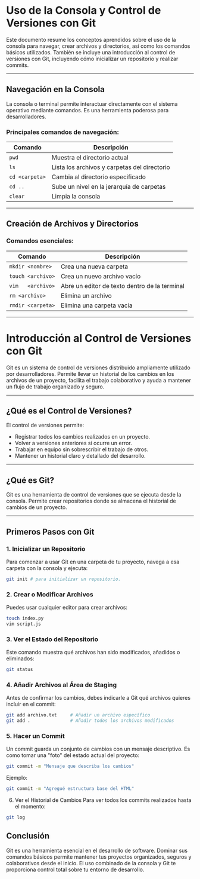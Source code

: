 # Uso de la Consola y Control de Versiones con Git

Este documento resume los conceptos aprendidos sobre el uso de la consola para navegar, crear archivos y directorios, así como los comandos básicos utilizados. También se incluye una introducción al control de versiones con Git, incluyendo cómo inicializar un repositorio y realizar commits.

---

## Navegación en la Consola

La consola o terminal permite interactuar directamente con el sistema operativo mediante comandos. Es una herramienta poderosa para desarrolladores.

### Principales comandos de navegación:

| Comando              | Descripción                                      |
|----------------------|--------------------------------------------------|
| `pwd`                | Muestra el directorio actual                     |
| `ls`                 | Lista los archivos y carpetas del directorio     |
| `cd <carpeta>`       | Cambia al directorio especificado                |
| `cd ..`              | Sube un nivel en la jerarquía de carpetas        |
| `clear`              | Limpia la consola                                |

---

## Creación de Archivos y Directorios

### Comandos esenciales:

| Comando                    | Descripción                                     |
|----------------------------|-------------------------------------------------|
| `mkdir <nombre>`           | Crea una nueva carpeta                          |
| `touch <archivo>`          | Crea un nuevo archivo vacío                     |
| `vim   <archivo>`           | Abre un editor de texto dentro de la terminal  |
| `rm <archivo>`             | Elimina un archivo                              |
| `rmdir <carpeta>`          | Elimina una carpeta vacía                       |

---

# Introducción al Control de Versiones con Git

Git es un sistema de control de versiones distribuido ampliamente utilizado por desarrolladores. Permite llevar un historial de los cambios en los archivos de un proyecto, facilita el trabajo colaborativo y ayuda a mantener un flujo de trabajo organizado y seguro.

---

## ¿Qué es el Control de Versiones?

El control de versiones permite:

- Registrar todos los cambios realizados en un proyecto.
- Volver a versiones anteriores si ocurre un error.
- Trabajar en equipo sin sobrescribir el trabajo de otros.
- Mantener un historial claro y detallado del desarrollo.

---

## ¿Qué es Git?

Git es una herramienta de control de versiones que se ejecuta desde la consola. Permite crear repositorios donde se almacena el historial de cambios de un proyecto.

---

## Primeros Pasos con Git

### 1. Inicializar un Repositorio

Para comenzar a usar Git en una carpeta de tu proyecto, navega a esa carpeta con la consola y ejecuta:

```bash
git init # para initializar un repositorio.

```

### 2. Crear o Modificar Archivos
Puedes usar cualquier editor para crear archivos:

```bash
touch index.py 
vim script.js

```

### 3. Ver el Estado del Repositorio
Este comando muestra qué archivos han sido modificados, añadidos o eliminados:

```bash
git status

```
### 4. Añadir Archivos al Área de Staging
Antes de confirmar los cambios, debes indicarle a Git qué archivos quieres incluir en el commit:

```bash
git add archivo.txt     # Añadir un archivo específico
git add .               # Añadir todos los archivos modificados

```
### 5. Hacer un Commit
Un commit guarda un conjunto de cambios con un mensaje descriptivo. Es como tomar una "foto" del estado actual del proyecto:

```bash
git commit -m "Mensaje que describa los cambios"
```
Ejemplo:

```bash
git commit -m "Agregué estructura base del HTML"

```
6. Ver el Historial de Cambios
Para ver todos los commits realizados hasta el momento:

```bash
git log

```

## Conclusión
Git es una herramienta esencial en el desarrollo de software. Dominar sus comandos básicos permite mantener tus proyectos organizados, seguros y colaborativos desde el inicio. El uso combinado de la consola y Git te proporciona control total sobre tu entorno de desarrollo.

